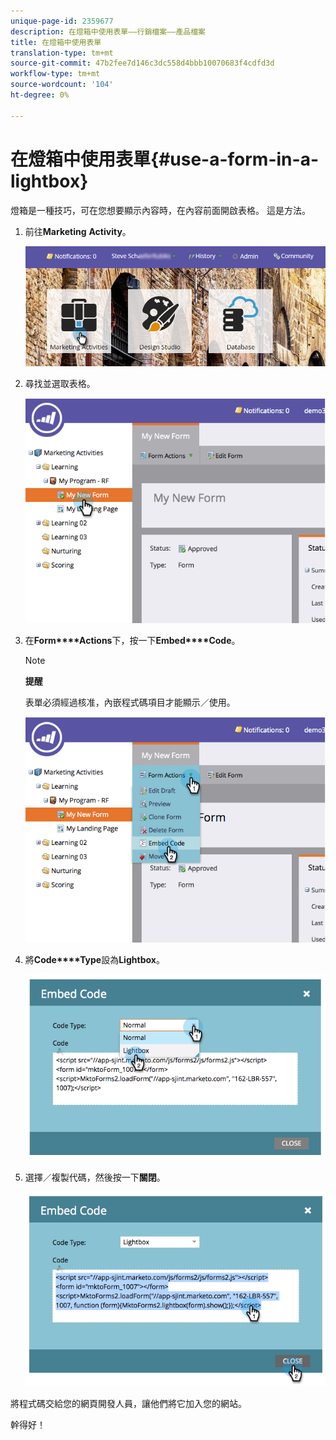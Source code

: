 ```yaml
---
unique-page-id: 2359677
description: 在燈箱中使用表單——行銷檔案——產品檔案
title: 在燈箱中使用表單
translation-type: tm+mt
source-git-commit: 47b2fee7d146c3dc558d4bbb10070683f4cdfd3d
workflow-type: tm+mt
source-wordcount: '104'
ht-degree: 0%

---
```



# 在燈箱中使用表單{#use-a-form-in-a-lightbox}

燈箱是一種技巧，可在您想要顯示內容時，在內容前面開啟表格。 這是方法。

1. 前往&#x200B;**Marketing** **Activity**。

   ![](assets/login-marketing-activities-8.png)

1. 尋找並選取表格。

   ![](assets/image2014-9-15-14-3a32-3a15.png)

1. 在&#x200B;**Form****Actions**&#x200B;下，按一下&#x200B;**Embed****Code**。

   >[!NOTE]
   >
   >**提醒**
   >
   >
   >表單必須經過核准，內嵌程式碼項目才能顯示／使用。

   ![](assets/image2014-9-15-14-3a32-3a24.png)

1. 將&#x200B;**Code****Type**&#x200B;設為&#x200B;**Lightbox**。

   ![](assets/image2014-9-15-14-3a32-3a31.png)

1. 選擇／複製代碼，然後按一下&#x200B;**關閉**。

   ![](assets/image2014-9-15-14-3a32-3a39.png)

將程式碼交給您的網頁開發人員，讓他們將它加入您的網站。

幹得好！
